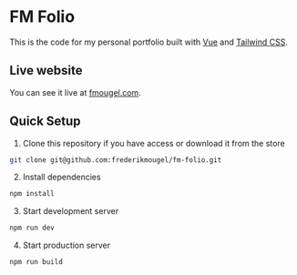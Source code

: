 # FM Folio

This is the code for my personal portfolio built with [Vue](https://vuejs.org) and [Tailwind CSS](https://tailwindcss.com/).

## Live website

You can see it live at [fmougel.com](https://fmougel.com/).

## Quick Setup

1. Clone this repository if you have access or download it from the store
```bash
git clone git@github.com:frederikmougel/fm-folio.git
```

2. Install dependencies
```bash
npm install
```

3. Start development server
```bash
npm run dev
```
4. Start production server
```bash
npm run build
```
